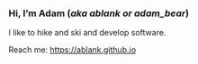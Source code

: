 ### Hi, I’m Adam (*aka ablank or adam_bear*)
I like to hike and ski and develop software.

Reach me: https://ablank.github.io
